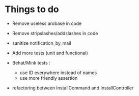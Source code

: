 # Things to do

- Remove useless arobase in code
- Remove stripslashes/addslashes in code
- sanitize notification_by_mail

- Add more tests (unit and functional)
- Behat/Mink tests :

  - use ID everywhere instead of names
  - use more friendly assertion

- refactoring between InstallCommand and InstallController
